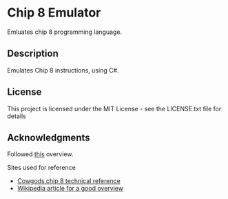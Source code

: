 # Chip 8 Emulator

Emluates chip 8 programming language.

## Description

Emulates Chip 8 instructions, using C#.

## License

This project is licensed under the MIT License - see the LICENSE.txt file for details

## Acknowledgments

Followed [this](http://www.multigesture.net/articles/how-to-write-an-emulator-chip-8-interpreter/) overview.

Sites used for reference
* [Cowgods chip 8 technical reference](http://devernay.free.fr/hacks/chip8/C8TECH10.HTM#Fx1E)
* [Wikipedia article for a good overview](https://en.wikipedia.org/wiki/CHIP-8)